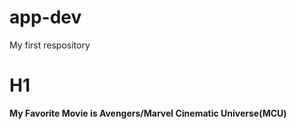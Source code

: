 # app-dev
My first respository
# H1
**My Favorite Movie is Avengers/Marvel Cinematic Universe(MCU)**
